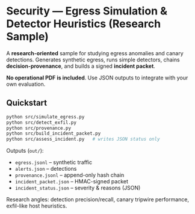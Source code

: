 # Security — Egress Simulation & Detector Heuristics (Research Sample)

A **research-oriented** sample for studying egress anomalies and canary detections.
Generates synthetic egress, runs simple detectors, chains **decision-provenance**, and builds a signed **incident packet**.

**No operational PDF is included**. Use JSON outputs to integrate with your own evaluation.

## Quickstart
```bash
python src/simulate_egress.py
python src/detect_exfil.py
python src/provenance.py
python src/build_incident_packet.py
python src/assess_incident.py   # writes JSON status only
```

Outputs (`out/`):
- `egress.jsonl` – synthetic traffic
- `alerts.json` – detections
- `provenance.jsonl` – append-only hash chain
- `incident_packet.json` – HMAC-signed packet
- `incident_status.json` – severity & reasons (JSON)

Research angles: detection precision/recall, canary tripwire performance, exfil-like host heuristics.
